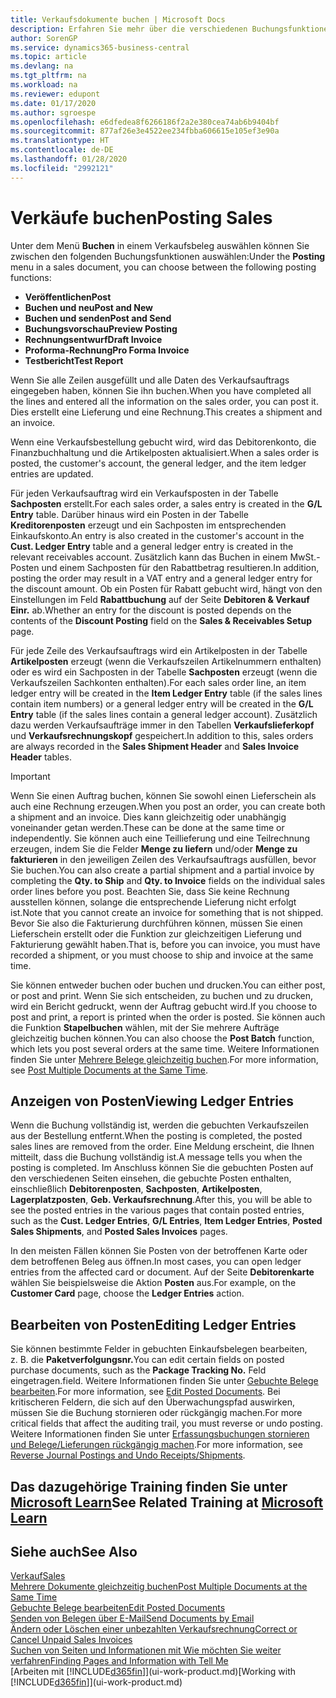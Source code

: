 ```yaml
---
title: Verkaufsdokumente buchen | Microsoft Docs
description: Erfahren Sie mehr über die verschiedenen Buchungsfunktionen zum Buchen von Verkaufsbelegen und wie Sie gebuchte Belege aktualisieren können.
author: SorenGP
ms.service: dynamics365-business-central
ms.topic: article
ms.devlang: na
ms.tgt_pltfrm: na
ms.workload: na
ms.reviewer: edupont
ms.date: 01/17/2020
ms.author: sgroespe
ms.openlocfilehash: e6dfedea8f6266186f2a2e380cea74ab6b9404bf
ms.sourcegitcommit: 877af26e3e4522ee234fbba606615e105ef3e90a
ms.translationtype: HT
ms.contentlocale: de-DE
ms.lasthandoff: 01/28/2020
ms.locfileid: "2992121"
---
```

# <a name="posting-sales"></a><span data-ttu-id="d7d77-103">Verkäufe buchen</span><span class="sxs-lookup"><span data-stu-id="d7d77-103">Posting Sales</span></span>
<span data-ttu-id="d7d77-104">Unter dem Menü **Buchen** in einem Verkaufsbeleg auswählen können Sie zwischen den folgenden Buchungsfunktionen auswählen:</span><span class="sxs-lookup"><span data-stu-id="d7d77-104">Under the **Posting** menu in a sales document, you can choose between the following posting functions:</span></span>

* <span data-ttu-id="d7d77-105">**Veröffentlichen**</span><span class="sxs-lookup"><span data-stu-id="d7d77-105">**Post**</span></span>
* <span data-ttu-id="d7d77-106">**Buchen und neu**</span><span class="sxs-lookup"><span data-stu-id="d7d77-106">**Post and New**</span></span>
* <span data-ttu-id="d7d77-107">**Buchen und senden**</span><span class="sxs-lookup"><span data-stu-id="d7d77-107">**Post and Send**</span></span>
* <span data-ttu-id="d7d77-108">**Buchungsvorschau**</span><span class="sxs-lookup"><span data-stu-id="d7d77-108">**Preview Posting**</span></span>
* <span data-ttu-id="d7d77-109">**Rechnungsentwurf**</span><span class="sxs-lookup"><span data-stu-id="d7d77-109">**Draft Invoice**</span></span>
* <span data-ttu-id="d7d77-110">**Proforma-Rechnung**</span><span class="sxs-lookup"><span data-stu-id="d7d77-110">**Pro Forma Invoice**</span></span>
* <span data-ttu-id="d7d77-111">**Testbericht**</span><span class="sxs-lookup"><span data-stu-id="d7d77-111">**Test Report**</span></span>

<span data-ttu-id="d7d77-112">Wenn Sie alle Zeilen ausgefüllt und alle Daten des Verkaufsauftrags eingegeben haben, können Sie ihn buchen.</span><span class="sxs-lookup"><span data-stu-id="d7d77-112">When you have completed all the lines and entered all the information on the sales order, you can post it.</span></span> <span data-ttu-id="d7d77-113">Dies erstellt eine Lieferung und eine Rechnung.</span><span class="sxs-lookup"><span data-stu-id="d7d77-113">This creates a shipment and an invoice.</span></span>

<span data-ttu-id="d7d77-114">Wenn eine Verkaufsbestellung gebucht wird, wird das Debitorenkonto, die Finanzbuchhaltung und die Artikelposten aktualisiert.</span><span class="sxs-lookup"><span data-stu-id="d7d77-114">When a sales order is posted, the customer's account, the general ledger, and the item ledger entries are updated.</span></span>

<span data-ttu-id="d7d77-115">Für jeden Verkaufsauftrag wird ein Verkaufsposten in der Tabelle **Sachposten** erstellt.</span><span class="sxs-lookup"><span data-stu-id="d7d77-115">For each sales order, a sales entry is created in the **G/L Entry** table.</span></span> <span data-ttu-id="d7d77-116">Darüber hinaus wird ein Posten in der Tabelle **Kreditorenposten** erzeugt und ein Sachposten im entsprechenden Einkaufskonto.</span><span class="sxs-lookup"><span data-stu-id="d7d77-116">An entry is also created in the customer's account in the **Cust. Ledger Entry** table and a general ledger entry is created in the relevant receivables account.</span></span> <span data-ttu-id="d7d77-117">Zusätzlich kann das Buchen in einem MwSt.-Posten und einem Sachposten für den Rabattbetrag resultieren.</span><span class="sxs-lookup"><span data-stu-id="d7d77-117">In addition, posting the order may result in a VAT entry and a general ledger entry for the discount amount.</span></span> <span data-ttu-id="d7d77-118">Ob ein Posten für Rabatt gebucht wird, hängt von den Einstellungen im Feld **Rabattbuchung** auf der Seite **Debitoren & Verkauf Einr.** ab.</span><span class="sxs-lookup"><span data-stu-id="d7d77-118">Whether an entry for the discount is posted depends on the contents of the **Discount Posting** field on the **Sales & Receivables Setup** page.</span></span>

<span data-ttu-id="d7d77-119">Für jede Zeile des Verkaufsauftrags wird ein Artikelposten in der Tabelle **Artikelposten** erzeugt (wenn die Verkaufszeilen Artikelnummern enthalten) oder es wird ein Sachposten in der Tabelle **Sachposten** erzeugt (wenn die Verkaufszeilen Sachkonten enthalten).</span><span class="sxs-lookup"><span data-stu-id="d7d77-119">For each sales order line, an item ledger entry will be created in the **Item Ledger Entry** table (if the sales lines contain item numbers) or a general ledger entry will be created in the **G/L Entry** table (if the sales lines contain a general ledger account).</span></span> <span data-ttu-id="d7d77-120">Zusätzlich dazu werden Verkaufsaufträge immer in den Tabellen **Verkaufslieferkopf** und **Verkaufsrechnungskopf** gespeichert.</span><span class="sxs-lookup"><span data-stu-id="d7d77-120">In addition to this, sales orders are always recorded in the **Sales Shipment Header** and **Sales Invoice Header** tables.</span></span>

> [!IMPORTANT]  
>   <span data-ttu-id="d7d77-121">Wenn Sie einen Auftrag buchen, können Sie sowohl einen Lieferschein als auch eine Rechnung erzeugen.</span><span class="sxs-lookup"><span data-stu-id="d7d77-121">When you post an order, you can create both a shipment and an invoice.</span></span> <span data-ttu-id="d7d77-122">Dies kann gleichzeitig oder unabhängig voneinander getan werden.</span><span class="sxs-lookup"><span data-stu-id="d7d77-122">These can be done at the same time or independently.</span></span> <span data-ttu-id="d7d77-123">Sie können auch eine Teillieferung und eine Teilrechnung erzeugen, indem Sie die Felder **Menge zu liefern** und/oder **Menge zu fakturieren** in den jeweiligen Zeilen des Verkaufsauftrags ausfüllen, bevor Sie buchen.</span><span class="sxs-lookup"><span data-stu-id="d7d77-123">You can also create a partial shipment and a partial invoice by completing the **Qty. to Ship** and **Qty. to Invoice** fields on the individual sales order lines before you post.</span></span> <span data-ttu-id="d7d77-124">Beachten Sie, dass Sie keine Rechnung ausstellen können, solange die entsprechende Lieferung nicht erfolgt ist.</span><span class="sxs-lookup"><span data-stu-id="d7d77-124">Note that you cannot create an invoice for something that is not shipped.</span></span> <span data-ttu-id="d7d77-125">Bevor Sie also die Fakturierung durchführen können, müssen Sie einen Lieferschein erstellt oder die Funktion zur gleichzeitigen Lieferung und Fakturierung gewählt haben.</span><span class="sxs-lookup"><span data-stu-id="d7d77-125">That is, before you can invoice, you must have recorded a shipment, or you must choose to ship and invoice at the same time.</span></span>

<span data-ttu-id="d7d77-126">Sie können entweder buchen oder buchen und drucken.</span><span class="sxs-lookup"><span data-stu-id="d7d77-126">You can either post, or post and print.</span></span> <span data-ttu-id="d7d77-127">Wenn Sie sich entscheiden, zu buchen und zu drucken, wird ein Bericht gedruckt, wenn der Auftrag gebucht wird.</span><span class="sxs-lookup"><span data-stu-id="d7d77-127">If you choose to post and print, a report is printed when the order is posted.</span></span> <span data-ttu-id="d7d77-128">Sie können auch die Funktion **Stapelbuchen** wählen, mit der Sie mehrere Aufträge gleichzeitig buchen können.</span><span class="sxs-lookup"><span data-stu-id="d7d77-128">You can also choose the **Post Batch** function, which lets you post several orders at the same time.</span></span> <span data-ttu-id="d7d77-129">Weitere Informationen finden Sie unter [Mehrere Belege gleichzeitig buchen](ui-batch-posting.md).</span><span class="sxs-lookup"><span data-stu-id="d7d77-129">For more information, see [Post Multiple Documents at the Same Time](ui-batch-posting.md).</span></span>

## <a name="viewing-ledger-entries"></a><span data-ttu-id="d7d77-130">Anzeigen von Posten</span><span class="sxs-lookup"><span data-stu-id="d7d77-130">Viewing Ledger Entries</span></span>
<span data-ttu-id="d7d77-131">Wenn die Buchung vollständig ist, werden die gebuchten Verkaufszeilen aus der Bestellung entfernt.</span><span class="sxs-lookup"><span data-stu-id="d7d77-131">When the posting is completed, the posted sales lines are removed from the order.</span></span> <span data-ttu-id="d7d77-132">Eine Meldung erscheint, die Ihnen mitteilt, dass die Buchung vollständig ist.</span><span class="sxs-lookup"><span data-stu-id="d7d77-132">A message tells you when the posting is completed.</span></span> <span data-ttu-id="d7d77-133">Im Anschluss können Sie die gebuchten Posten auf den verschiedenen Seiten einsehen, die gebuchte Posten enthalten, einschließlich **Debitorenposten**, **Sachposten**, **Artikelposten**, **Lagerplatzposten**, **Geb. Verkaufsrechnung**.</span><span class="sxs-lookup"><span data-stu-id="d7d77-133">After this, you will be able to see the posted entries in the various pages that contain posted entries, such as the **Cust. Ledger Entries**, **G/L Entries**, **Item Ledger Entries**, **Posted Sales Shipments**, and **Posted Sales Invoices** pages.</span></span>  

<span data-ttu-id="d7d77-134">In den meisten Fällen können Sie Posten von der betroffenen Karte oder dem betroffenen Beleg aus öffnen.</span><span class="sxs-lookup"><span data-stu-id="d7d77-134">In most cases, you can open ledger entries from the affected card or document.</span></span> <span data-ttu-id="d7d77-135">Auf der Seite **Debitorenkarte** wählen Sie beispielsweise die Aktion **Posten** aus.</span><span class="sxs-lookup"><span data-stu-id="d7d77-135">For example, on the **Customer Card** page, choose the **Ledger Entries** action.</span></span>

## <a name="editing-ledger-entries"></a><span data-ttu-id="d7d77-136">Bearbeiten von Posten</span><span class="sxs-lookup"><span data-stu-id="d7d77-136">Editing Ledger Entries</span></span>
<span data-ttu-id="d7d77-137">Sie können bestimmte Felder in gebuchten Einkaufsbelegen bearbeiten, z. B. die **Paketverfolgungsnr.**</span><span class="sxs-lookup"><span data-stu-id="d7d77-137">You can edit certain fields on posted purchase documents, such as the **Package Tracking No.**</span></span> <span data-ttu-id="d7d77-138">Feld eingetragen.</span><span class="sxs-lookup"><span data-stu-id="d7d77-138">field.</span></span> <span data-ttu-id="d7d77-139">Weitere Informationen finden Sie unter [Gebuchte Belege bearbeiten](across-edit-posted-document.md).</span><span class="sxs-lookup"><span data-stu-id="d7d77-139">For more information, see [Edit Posted Documents](across-edit-posted-document.md).</span></span> <span data-ttu-id="d7d77-140">Bei kritischeren Feldern, die sich auf den Überwachungspfad auswirken, müssen Sie die Buchung stornieren oder rückgängig machen.</span><span class="sxs-lookup"><span data-stu-id="d7d77-140">For more critical fields that affect the auditing trail, you must reverse or undo posting.</span></span> <span data-ttu-id="d7d77-141">Weitere Informationen finden Sie unter [Erfassungsbuchungen stornieren und Belege/Lieferungen rückgängig machen](finance-how-reverse-journal-posting.md).</span><span class="sxs-lookup"><span data-stu-id="d7d77-141">For more information, see [Reverse Journal Postings and Undo Receipts/Shipments](finance-how-reverse-journal-posting.md).</span></span>

## <a name="see-related-training-at-microsoft-learnlearnmodulesship-invoice-items-dynamics-365-business-centralindex"></a><span data-ttu-id="d7d77-142">Das dazugehörige Training finden Sie unter [Microsoft Learn](/learn/modules/ship-invoice-items-dynamics-365-business-central/index)</span><span class="sxs-lookup"><span data-stu-id="d7d77-142">See Related Training at [Microsoft Learn](/learn/modules/ship-invoice-items-dynamics-365-business-central/index)</span></span>

## <a name="see-also"></a><span data-ttu-id="d7d77-143">Siehe auch</span><span class="sxs-lookup"><span data-stu-id="d7d77-143">See Also</span></span>
[<span data-ttu-id="d7d77-144">Verkauf</span><span class="sxs-lookup"><span data-stu-id="d7d77-144">Sales</span></span>](sales-manage-sales.md)  
[<span data-ttu-id="d7d77-145">Mehrere Dokumente gleichzeitig buchen</span><span class="sxs-lookup"><span data-stu-id="d7d77-145">Post Multiple Documents at the Same Time</span></span>](ui-batch-posting.md)  
[<span data-ttu-id="d7d77-146">Gebuchte Belege bearbeiten</span><span class="sxs-lookup"><span data-stu-id="d7d77-146">Edit Posted Documents</span></span>](across-edit-posted-document.md)  
[<span data-ttu-id="d7d77-147">Senden von Belegen über E-Mail</span><span class="sxs-lookup"><span data-stu-id="d7d77-147">Send Documents by Email</span></span>](ui-how-send-documents-email.md)  
[<span data-ttu-id="d7d77-148">Ändern oder Löschen einer unbezahlten Verkaufsrechnung</span><span class="sxs-lookup"><span data-stu-id="d7d77-148">Correct or Cancel Unpaid Sales Invoices</span></span>](sales-how-correct-cancel-sales-invoice.md)  
[<span data-ttu-id="d7d77-149">Suchen von Seiten und Informationen mit Wie möchten Sie weiter verfahren</span><span class="sxs-lookup"><span data-stu-id="d7d77-149">Finding Pages and Information with Tell Me</span></span>](ui-search.md)  
<span data-ttu-id="d7d77-150">[Arbeiten mit [!INCLUDE[d365fin](includes/d365fin_md.md)]](ui-work-product.md)</span><span class="sxs-lookup"><span data-stu-id="d7d77-150">[Working with [!INCLUDE[d365fin](includes/d365fin_md.md)]](ui-work-product.md)</span></span>
